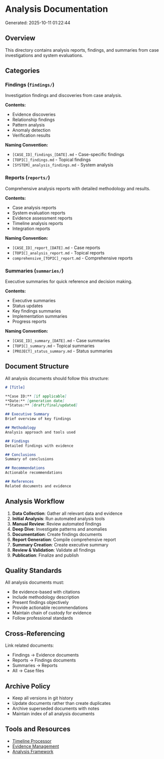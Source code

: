 # Analysis Documentation

Generated: 2025-10-11 01:22:44

## Overview

This directory contains analysis reports, findings, and summaries from case investigations
and system evaluations.

## Categories

### Findings (`findings/`)

Investigation findings and discoveries from case analysis.

**Contents:**
- Evidence discoveries
- Relationship findings
- Pattern analysis
- Anomaly detection
- Verification results

**Naming Convention:**
- `[CASE_ID]_findings_[DATE].md` - Case-specific findings
- `[TOPIC]_findings.md` - Topical findings
- `[SYSTEM]_analysis_findings.md` - System analysis

### Reports (`reports/`)

Comprehensive analysis reports with detailed methodology and results.

**Contents:**
- Case analysis reports
- System evaluation reports
- Evidence assessment reports
- Timeline analysis reports
- Integration reports

**Naming Convention:**
- `[CASE_ID]_report_[DATE].md` - Case reports
- `[TOPIC]_analysis_report.md` - Topical reports
- `comprehensive_[TOPIC]_report.md` - Comprehensive reports

### Summaries (`summaries/`)

Executive summaries for quick reference and decision making.

**Contents:**
- Executive summaries
- Status updates
- Key findings summaries
- Implementation summaries
- Progress reports

**Naming Convention:**
- `[CASE_ID]_summary_[DATE].md` - Case summaries
- `[TOPIC]_summary.md` - Topical summaries
- `[PROJECT]_status_summary.md` - Status summaries

## Document Structure

All analysis documents should follow this structure:

```markdown
# [Title]

**Case ID:** [if applicable]
**Date:** [generation date]
**Status:** [draft/final/updated]

## Executive Summary
Brief overview of key findings

## Methodology
Analysis approach and tools used

## Findings
Detailed findings with evidence

## Conclusions
Summary of conclusions

## Recommendations
Actionable recommendations

## References
Related documents and evidence
```

## Analysis Workflow

1. **Data Collection**: Gather all relevant data and evidence
2. **Initial Analysis**: Run automated analysis tools
3. **Manual Review**: Review automated findings
4. **Deep Dive**: Investigate patterns and anomalies
5. **Documentation**: Create findings documents
6. **Report Generation**: Compile comprehensive report
7. **Summary Creation**: Create executive summary
8. **Review & Validation**: Validate all findings
9. **Publication**: Finalize and publish

## Quality Standards

All analysis documents must:
- Be evidence-based with citations
- Include methodology description
- Present findings objectively
- Provide actionable recommendations
- Maintain chain of custody for evidence
- Follow professional standards

## Cross-Referencing

Link related documents:
- Findings → Evidence documents
- Reports → Findings documents
- Summaries → Reports
- All → Case files

## Archive Policy

- Keep all versions in git history
- Update documents rather than create duplicates
- Archive superseded documents with notes
- Maintain index of all analysis documents

## Tools and Resources

- [Timeline Processor](../../timeline-processor.md)
- [Evidence Management](../../FOLDER_STRUCTURE_IMPLEMENTATION.md)
- [Analysis Framework](../technical/architecture/TECHNICAL_ARCHITECTURE.md)
